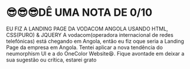 # 😎😎😎DÊ UMA NOTA DE 0/10
EU FIZ A LANDING PAGE DA VODACOM ANGOLA USANDO HTML, CSS(PURO) & JQUERY
A vodacom(operadora internacional de redes telefónicas) está chegando em Angola, então eu fiz oque seria a Landing Page da empresa em Angola. Tentei aplicar a nova tendência do neumorphism UI e a do OneColor Website😆. Fique avontade em deixar a sua sugestão ou crítica, estarei grato
